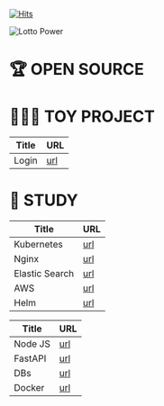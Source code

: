 [![Hits](https://hits.seeyoufarm.com/api/count/incr/badge.svg?url=https%3A%2F%2Fgithub.com%2Fgjbae1212%2Fhit-counter)](https://hits.seeyoufarm.com)





![Lotto Power](https://github-readme-stats.vercel.app/api?username=ChaejinE&theme=dark&show_icons=true)

# 🏆 OPEN SOURCE

# 🏄🏼‍♀️ TOY PROJECT

| Title | URL |
|  ---  | --- |
| Login | [url](https://github.com/ChaejinE/Login) |

# 🔖 STUDY

| Title | URL |
|  ---  | --- |
| Kubernetes | [url](https://github.com/ChaejinE/Kubernetes) |
| Nginx | [url](https://github.com/ChaejinE/Nginx) |
| Elastic Search | [url](https://github.com/ChaejinE/Elastic-Search) |
| AWS | [url](https://github.com/ChaejinE/AWS) |
| Helm | [url](https://github.com/ChaejinE/HelmChart) | 


| Title | URL |
|  ---  | --- |
| Node JS| [url](https://github.com/ChaejinE/study-nodejs) |
| FastAPI | [url](https://github.com/ChaejinE/fastapi-basic) |
| DBs | [url](https://github.com/ChaejinE/DBs) |
| Docker | [url](https://github.com/ChaejinE/docker-practice) |

